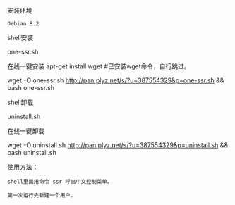 
安装环境

    Debian 8.2 


shell安装

one-ssr.sh

在线一键安装
 apt-get install wget    #已安装wget命令，自行跳过。
 
 wget -O one-ssr.sh http://pan.plyz.net/s/?u=387554329&p=one-ssr.sh && bash one-ssr.sh
 
shell卸载

uninstall.sh

在线一键卸载

wget -O uninstall.sh http://pan.plyz.net/s/?u=387554329&p=uninstall.sh && bash uninstall.sh


使用方法：
    
	shell里面用命令 ssr 呼出中文控制菜单。
	
	第一次运行先新建一个用户。
	
	
